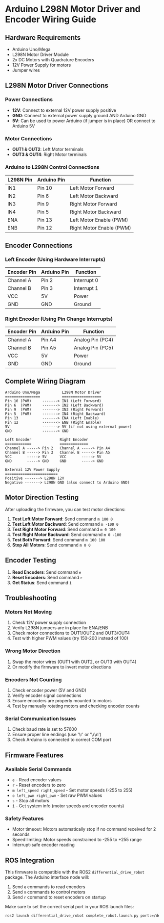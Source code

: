 # Arduino L298N Motor Driver and Encoder Wiring Guide

## Hardware Requirements
- Arduino Uno/Mega
- L298N Motor Driver Module
- 2x DC Motors with Quadrature Encoders
- 12V Power Supply for motors
- Jumper wires

## L298N Motor Driver Connections

### Power Connections
- **12V**: Connect to external 12V power supply positive
- **GND**: Connect to external power supply ground AND Arduino GND
- **5V**: Can be used to power Arduino (if jumper is in place) OR connect to Arduino 5V

### Motor Connections
- **OUT1 & OUT2**: Left Motor terminals
- **OUT3 & OUT4**: Right Motor terminals

### Arduino to L298N Control Connections
| L298N Pin | Arduino Pin | Function |
|-----------|-------------|----------|
| IN1       | Pin 10      | Left Motor Forward |
| IN2       | Pin 6       | Left Motor Backward |
| IN3       | Pin 9       | Right Motor Forward |
| IN4       | Pin 5       | Right Motor Backward |
| ENA       | Pin 13      | Left Motor Enable (PWM) |
| ENB       | Pin 12      | Right Motor Enable (PWM) |

## Encoder Connections

### Left Encoder (Using Hardware Interrupts)
| Encoder Pin | Arduino Pin | Function |
|-------------|-------------|----------|
| Channel A   | Pin 2       | Interrupt 0 |
| Channel B   | Pin 3       | Interrupt 1 |
| VCC         | 5V          | Power |
| GND         | GND         | Ground |

### Right Encoder (Using Pin Change Interrupts)
| Encoder Pin | Arduino Pin | Function |
|-------------|-------------|----------|
| Channel A   | Pin A4      | Analog Pin (PC4) |
| Channel B   | Pin A5      | Analog Pin (PC5) |
| VCC         | 5V          | Power |
| GND         | GND         | Ground |

## Complete Wiring Diagram

```
Arduino Uno/Mega          L298N Motor Driver
================          ==================
Pin 10 (PWM)     -------> IN1 (Left Forward)
Pin 6  (PWM)     -------> IN2 (Left Backward)
Pin 9  (PWM)     -------> IN3 (Right Forward)
Pin 5  (PWM)     -------> IN4 (Right Backward)
Pin 13           -------> ENA (Left Enable)
Pin 12           -------> ENB (Right Enable)
5V               -------> 5V (if not using external power)
GND              -------> GND

Left Encoder             Right Encoder
============             =============
Channel A -----> Pin 2   Channel A -----> Pin A4
Channel B -----> Pin 3   Channel B -----> Pin A5
VCC       -----> 5V      VCC       -----> 5V
GND       -----> GND     GND       -----> GND

External 12V Power Supply
========================
Positive -------> L298N 12V
Negative -------> L298N GND (also connect to Arduino GND)
```

## Motor Direction Testing

After uploading the firmware, you can test motor directions:

1. **Test Left Motor Forward**: Send command `m 100 0`
2. **Test Left Motor Backward**: Send command `m -100 0`
3. **Test Right Motor Forward**: Send command `m 0 100`
4. **Test Right Motor Backward**: Send command `m 0 -100`
5. **Test Both Forward**: Send command `m 100 100`
6. **Stop All Motors**: Send command `m 0 0`

## Encoder Testing

1. **Read Encoders**: Send command `e`
2. **Reset Encoders**: Send command `r`
3. **Get Status**: Send command `i`

## Troubleshooting

### Motors Not Moving
1. Check 12V power supply connection
2. Verify L298N jumpers are in place for ENA/ENB
3. Check motor connections to OUT1/OUT2 and OUT3/OUT4
4. Test with higher PWM values (try 150-200 instead of 100)

### Wrong Motor Direction
1. Swap the motor wires (OUT1 with OUT2, or OUT3 with OUT4)
2. Or modify the firmware to invert motor directions

### Encoders Not Counting
1. Check encoder power (5V and GND)
2. Verify encoder signal connections
3. Ensure encoders are properly mounted to motors
4. Test by manually rotating motors and checking encoder counts

### Serial Communication Issues
1. Check baud rate is set to 57600
2. Ensure proper line endings (use '\r' or '\r\n')
3. Check Arduino is connected to correct COM port

## Firmware Features

### Available Serial Commands
- `e` - Read encoder values
- `r` - Reset encoders to zero
- `m left_speed right_speed` - Set motor speeds (-255 to 255)
- `o left_pwm right_pwm` - Set raw PWM values
- `s` - Stop all motors
- `i` - Get system info (motor speeds and encoder counts)

### Safety Features
- Motor timeout: Motors automatically stop if no command received for 2 seconds
- Speed limiting: Motor speeds constrained to -255 to +255 range
- Interrupt-safe encoder reading

## ROS Integration

This firmware is compatible with the ROS2 `differential_drive_robot` package. The Arduino interface node will:

1. Send `e` commands to read encoders
2. Send `m` commands to control motors
3. Send `r` command to reset encoders on startup

Make sure to set the correct serial port in your ROS launch files:
```bash
ros2 launch differential_drive_robot complete_robot.launch.py port:=/dev/ttyUSB0
```
